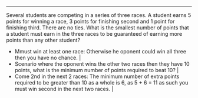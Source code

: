 ---

Several students are competing in a series of three races. A student earns $5$ points for winning a race, $3$ points for finishing second and $1$ point for finishing third. There are no ties. What is the smallest number of points that a student must earn in the three races to be guaranteed of earning more points than any other student?

- Mmust win at least one race: Otherwise he oponent could win all three then you have no chance. |
- Scenario where the oponent wins the other two races then they have 10 points, what is the minimum number of points required to beat 10? |
- Come 2nd in the next 2 races: The minimum number of extra points required to be greater than 10 as a whole is 6, as 5 + 6 = 11 as such you must win second in the next two races. |



